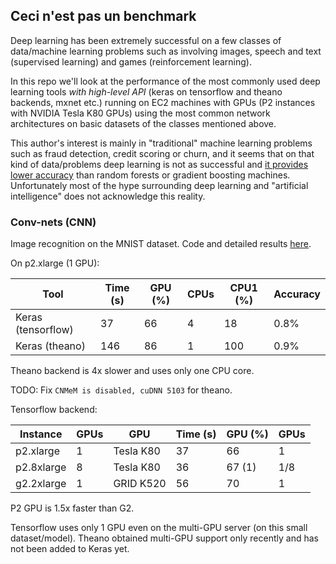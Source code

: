 
## Ceci n'est pas un benchmark

Deep learning has been extremely successful on a few classes of data/machine learning
problems such as involving images, speech and text (supervised learning) and games (reinforcement
learning).

In this repo we'll look at the performance of the most commonly used deep learning tools 
*with high-level API* (keras on tensorflow and theano backends, mxnet etc.) 
running on EC2 machines with GPUs (P2 instances with NVIDIA Tesla K80 GPUs)
using the most common network architectures on basic datasets of the classes mentioned above.

This author's interest is mainly in "traditional" machine learning problems such as
fraud detection, credit scoring or churn, and it seems that on that kind of data/problems
deep learning is not as successful and 
[it provides lower accuracy](https://github.com/szilard/benchm-ml#deep-neural-networks) 
than random forests or gradient boosting machines. 
Unfortunately most of the hype surrounding deep learning and "artificial intelligence" does not
acknowledge this reality.


### Conv-nets (CNN) 

Image recognition on the MNIST dataset.
Code and detailed results [here](cnn-mnist).

On p2.xlarge (1 GPU):

Tool               | Time (s) | GPU (%) | CPUs  | CPU1 (%) | Accuracy
-------------------|----------|---------|-------|----------|----------
Keras (tensorflow) |   37     |  66     |  4    |   18     |   0.8%
Keras (theano)     |   146    |  86     |  1    |   100    |   0.9%

Theano backend is 4x slower and uses only one CPU core.

TODO: Fix `CNMeM is disabled, cuDNN 5103` for theano.

Tensorflow backend:

Instance   | GPUs |   GPU     | Time (s) | GPU (%) |  GPUs
-----------|------|-----------|----------|---------|--------
p2.xlarge  |  1   | Tesla K80 |   37     |  66     |  1
p2.8xlarge |  8   | Tesla K80 |   36     | 67 (1)  |  1/8
g2.2xlarge |  1   | GRID K520 |   56     |  70     |  1

P2 GPU is 1.5x faster than G2. 

Tensorflow uses only 1 GPU even on the multi-GPU server (on this small dataset/model).
Theano obtained multi-GPU support only recently and has not been added to Keras yet.



